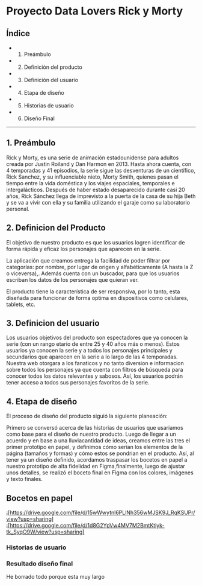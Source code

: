 # Proyecto Data Lovers Rick y Morty

## Índice

* 1. Preámbulo
* 2. Definición del producto
* 3. Definición del usuario 
* 4. Etapa de diseño
* 5. Historias de usuario
* 6. Diseño Final

***

## 1. Preámbulo

Rick y Morty, es una serie de animación estadounidense para adultos creada por Justin Roiland y Dan Harmon en 2013. Hasta ahora cuenta, con 4 temporadas y 41 episodios, la serie sigue las desventuras de un científico, Rick Sanchez, y su influenciable nieto, Morty Smith, quienes pasan el tiempo entre la vida doméstica y los viajes espaciales, temporales e intergalácticos.
Después de haber estado desaparecido durante casi 20 años, Rick Sánchez llega de imprevisto a la puerta de la casa de su hija Beth y se va a vivir con ella y su familia utilizando el garaje como su laboratorio personal.


## 2. Definicion del Producto

El objetivo de nuestro producto es que los usuarios logren identificar de forma rápida y eficaz los personajes que aparecen en la serie.

La aplicación que creamos entrega la facilidad de poder filtrar por categorías: por nombre, por lugar de origen y alfabéticamente (A hasta la Z o viceversa),. Además cuenta con un buscador, para que los usuarios escriban los datos de los personajes que quieran ver.

El producto tiene la característica de ser responsiva, por lo tanto, esta diseñada para funcionar de forma optima en dispositivos como celulares, tablets, etc.
## 3. Definicion del usuario

Los usuarios objetivos del producto son espectadores que ya conocen la serie (con un rango etario de entre 25 y 40 años más o menos). Estos usuarios ya conocen la serie y a todos los personajes principales y secundarios que aparecen en la serie a lo largo de las 4 temporadas. Nuestra web otorgara a los fanaticos y no tanto diversion e informacion sobre todos los personajes ya que cuenta con filtros de búsqueda para conocer todos los datos relevantes y sabosos. Así, los usuarios podrán tener acceso a todos sus personajes favoritos de la serie.

## 4. Etapa de diseño

El proceso de diseño del producto siguió la siguiente planeación:

Primero se conversó acerca de las historias de usuarios que usariamos como base para el diseño de nuestro producto. 
Luego de llegar a un acuerdo y en base a una lluviacantidad de ideas, creamos entre las tres el primer prototipo en papel, y definimos cómo serían los elementos de la página (tamaños y formas) y cómo estos se pondrian en el producto.
Así, al tener ya un diseño definido, acordamos traspasar los bocetos en papel a nuestro prototipo de alta fidelidad en Figma,finalmente, luego de ajustar unos detalles, se realizó el boceto final en Figma con los colores, imágenes y texto finales.

## Bocetos en papel
¡[https://drive.google.com/file/d/15wWwytnl6PLlNh356wMJSK9J_RqKSUPr/view?usp=sharing]
¡[https://drive.google.com/file/d/1d8G2YpVw4MV7M2BmtKtiyk-tk_SyqO9W/view?usp=sharing]

### Historias de usuario


### Resultado diseño final

He borrado todo porque esta muy largo
